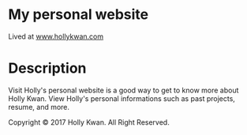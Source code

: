 # My personal website
Lived at www.hollykwan.com


# Description
Visit Holly's personal website is a good way to get to know more about Holly Kwan.
View Holly's personal informations such as past projects, resume, and more.

Copyright © 2017 Holly Kwan. All Right Reserved.
